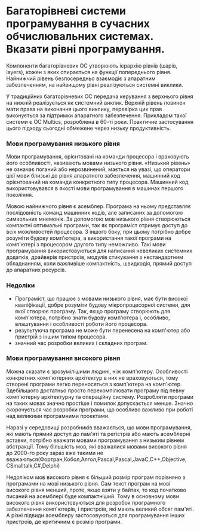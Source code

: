 # Багаторівневі системи програмування в сучасних обчислювальних системах. Вказати рівні програмування.
Компоненти багаторівневих ОС утворюють ієрархію рівнів (шарів, layers), кожен з яких спирається на функції попереднього рівня. Найнижчий рівень безпосередньо взаємодіє з апаратним забезпеченням, на найвищому рівні реалізуються системні виклики.

У традиційних багаторівневих ОС передача керування з верхнього рівня на нижній реалізується як системний виклик. Верхній рівень повинен мати права на виконання цього виклику, перевірка цих прав виконується за підтримки апаратного забезпечення. Прикладом такої системи є ОС Multics, розроблена в 60-ті роки. Практичне застосування цього підходу сьогодні обмежене через низьку продуктивність.

### Мови програмування низького рівня
Мови програмування, орієнтовані на команди процесора і враховують його особливості, називають мовами низького рівня. «Низький рівень» не означає поганий або нерозвинений, мається на увазі, що оператори цієї мови близькі до рівня апаратного забезпечення, машинний код орієнтований на команди конкретного типу процесора. Машинний код використовувався в якості мови програмування в машинах першого покоління.

Мовою найнижчого рівня є асемблер. Програма на ньому представляє послідовність команд машинних кодів, але записаних за допомогою символьних мнемонік. За допомогою мов низького рівня створюються компактні оптимальні програми, так як програміст отримує доступ до всіх можливостей процесора. З іншого боку, при цьому потрібно добре розуміти будову комп'ютера, а використання такої програми на комп'ютері з процесором другого типу неможливо. Такі мови програмування використовуються для написання невеликих системних додатків, драйверів пристроїв, модулів стикування з нестандартним обладнанням, коли важливіше компактність, швидкодія, прямий доступ до апаратних ресурсів.
### Недоліки
- Програміст, що працює з мовами низького рівня, має бути високої кваліфікації, добре розуміти будову мікропроцесорної системи, для якої створює програму. Так, якщо програму створюють для комп'ютера, потрібно знати будову комп'ютера і, особливо, влаштування і особливості роботи його процесора.
- результуюча програма не може бути перенесена на комп'ютер або пристрій з іншим типом процесора.
- значний час розробки великих і складних програм.

### Мови програмування високого рівня
Можна сказати є зрозумілішими людині, ніж комп'ютеру. Особливості конкретних комп'ютерних архітектур в них не враховуються, тому створені програми легко переносяться з комп'ютера на комп'ютер. Здебільшого достатньо просто перекомпілювати програму під певну комп'ютерну архітектурну та операційну систему. Розробляти програми на таких мовах значно простіше і помилок допускається менше. Значно скорочується час розробки програми, що особливо важливо при роботі над великими програмними проектами.

Наразі у середовищі розробників вважається, що мови програмування, які мають прямий доступ до пам'яті та регістрів або мають асемблерні вставки, потрібно вважати мовами програмування з низьким рівнем абстракції. Тому більшість мов, які вважалися мовами високого рівня до 2000-го року зараз вже такими не вважаються(Фортран,Кобол,Алгол,Pascal,Pascal,JavaC,C++,Objective, CSmalltalk,C#,Delphi)

Недоліком мов високого рівня є більший розмір програм порівняно з програмами на мові низького рівня. Сам текст програм на мові високого рівня менший, проте, якщо взяти у байтах, то код початково писаний на асемблері буде компактніший. Тому в основному мови високого рівня використовуються для розробок програмного забезпечення комп'ютерів, і пристроїв, які мають великий обсяг пам'яті. А різні підвиди асемблеру застосовуються для програмування інших пристроїв, де критичним є розмір програми.

